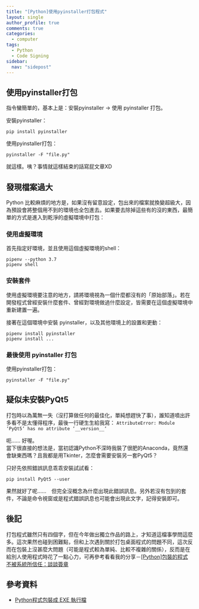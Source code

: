 ```yaml
---
title: "[Python]使用pyinstaller打包程式"
layout: single
author_profile: true
comments: true
categories:
  - computer
tags:
  - Python
  - Code Signing
sidebar:
  nav: "sidepost"
---
```

## 使用pyinstaller打包

指令蠻簡單的，基本上是：安裝pyinstaller → 使用 pyinstaller 打包。

安裝pyinstaller：
```
pip install pyinstaller
```

使用pyinstaller打包：
```
pyinstaller -F "file.py"
```

就這樣。咦？事情就這樣結束的話寫屁文章XD

## 發現檔案過大

Python 比較麻煩的地方是，如果沒有留意設定，包出來的檔案就換變超級大，因為預設會將整個用不到的環境也全包進去。如果要去除掉這些有的沒的東西，最簡單的方式是進入到乾淨的虛擬環境中打包：

### 使用虛擬環境

首先指定好環境，並且使用這個虛擬環境的shell：  
```
pipenv --python 3.7
pipenv shell
```

### 安裝套件

使用虛擬環境要注意的地方，請將環境視為一個什麼都沒有的「原始部落」。若在開發程式曾經安裝什麼套件、曾經對環境做過什麼設定，皆需要在這個虛擬環境中重新建置一遍。

接著在這個環境中安裝 pyinstaller，以及其他環境上的設置和更動：
```
pipenv install pyinstaller
pipenv install ...
```

### 最後使用 pyinstaller 打包
使用pyinstaller打包：
```
pyinstaller -F "file.py"
```

## 疑似未安裝PyQt5
打包時以為萬無一失（沒打算做任何的最佳化，單純想趕快了事），誰知道噴出許多看不是太懂得程序，最後一行硬生生給我寫：
`AttributeError: Module ‘PyQt5‘ has no attribute ‘__version__‘`

呃…… 好喔。  
當下很直接的想法是，當初認識Python不深時我裝了很肥的Anaconda，竟然還會缺東西嗎？且我都是用Tkinter，怎麼會需要安裝另一套PyQt5？

只好先依照錯誤訊息乖乖安裝試試看：

```
pip install PyQt5 --user
```

果然就好了呢……　但完全沒概念為什麼出現此錯誤訊息。另外若沒有包到的套件，不論是命令視窗或是程式錯誤訊息也可能會出現此文字，記得安裝即可。

## 後記
打包程式雖然只有四個字，但在今年做出獨立作品的路上，才知道這檔事學問這麼多。這次果然也碰到困難點，但和上次遇到關於打包桌面程式的問題不同，這次反而在包裝上沒甚麼大問題（可能是程式較為單純、比較不複雜的關係），反而是在給別人使用程式時花了一點心力，可再參考看看我的分享－[[Python]包裝的程式不被系統所信任：談談簽章](https://alexmav04.github.io/computer/code-signing/)

## 參考資料
* [Python程式包裝成 EXE 執行檔](https://ithelp.ithome.com.tw/articles/10226815)